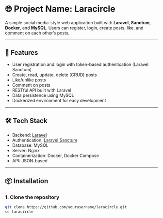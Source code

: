 # 🌐 Project Name: Laracircle

A simple social media-style web application built with **Laravel**, **Sanctum**, **Docker**, and **MySQL**. Users can register, login, create posts, like, and comment on each other’s posts.

---

## 🚀 Features

- User registration and login with token-based authentication (Laravel Sanctum)
- Create, read, update, delete (CRUD) posts
- Like/unlike posts
- Comment on posts
- RESTful API built with Laravel
- Data persistence using MySQL
- Dockerized environment for easy development

---

## 🛠️ Tech Stack

- Backend: [Laravel](https://laravel.com/)
- Authentication: [Laravel Sanctum](https://laravel.com/docs/sanctum)
- Database: MySQL
- Server: Nginx
- Containerization: Docker, Docker Compose
- API: JSON-based

---

## 📦 Installation

### 1. Clone the repository

```bash
git clone https://github.com/yourusername/laracircle.git
cd laracircle
